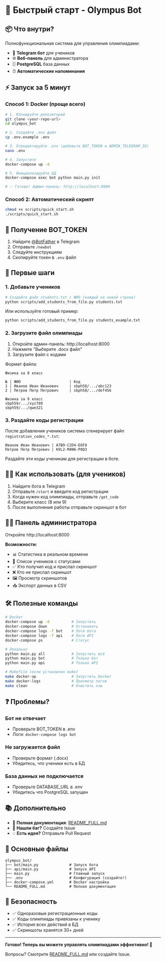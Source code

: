 # 🚀 Быстрый старт - Olympus Bot

## 📦 Что внутри?

Полнофункциональная система для управления олимпиадами:
- 🤖 **Telegram бот** для учеников
- 🌐 **Веб-панель** для администратора
- 🗄️ **PostgreSQL** база данных
- ⏰ **Автоматические напоминания**

## ⚡ Запуск за 5 минут

### Способ 1: Docker (проще всего)

```bash
# 1. Клонируйте репозиторий
git clone <your-repo-url>
cd olympus_bot

# 2. Создайте .env файл
cp .env.example .env

# 3. Отредактируйте .env (добавьте BOT_TOKEN и ADMIN_TELEGRAM_ID)
nano .env

# 4. Запустите
docker-compose up -d

# 5. Инициализируйте БД
docker-compose exec bot python main.py init

# ✅ Готово! Админ-панель: http://localhost:8000
```

### Способ 2: Автоматический скрипт

```bash
chmod +x scripts/quick_start.sh
./scripts/quick_start.sh
```

## 🔑 Получение BOT_TOKEN

1. Найдите [@BotFather](https://t.me/BotFather) в Telegram
2. Отправьте `/newbot`
3. Следуйте инструкциям
4. Скопируйте токен в `.env` файл

## 📝 Первые шаги

### 1. Добавьте учеников

```bash
# Создайте файл students.txt с ФИО (каждый на новой строке)
python scripts/add_students_from_file.py students.txt
```

Или используйте готовый пример:
```bash
python scripts/add_students_from_file.py students_example.txt
```

### 2. Загрузите файл олимпиады

1. Откройте админ-панель: http://localhost:8000
2. Нажмите "Выберите .docx файл"
3. Загрузите файл с кодами

Формат файла:
```
Физика за 8 класс

№ | ФИО                      | Код
1 | Иванов Иван Иванович     | sbph58/.../abc123
2 | Петров Петр Петрович     | sbph58/.../def456

Физика за 9 класс
sbph59/.../xyz789
sbph59/.../qwe321
```

### 3. Раздайте коды регистрации

После добавления учеников система сгенерирует файл `registration_codes_*.txt`:
```
Иванов Иван Иванович | A7B9-C2D4-E6F8
Петров Петр Петрович | K9L2-M4N6-P8Q3
```

Раздайте эти коды ученикам для регистрации в боте.

## 👨‍🎓 Как использовать (для учеников)

1. Найдите бота в Telegram
2. Отправьте `/start` и введите код регистрации
3. Когда нужен код олимпиады, отправьте `/get_code`
4. Выберите класс (8 или 9)
5. После выполнения работы отправьте скриншот в бот

## 👨‍💼 Панель администратора

Откройте http://localhost:8000

**Возможности:**
- 📊 Статистика в реальном времени
- 👥 Список учеников с статусами
- ✅ Кто получил код и прислал скриншот
- ❌ Кто не прислал скриншот
- 🖼️ Просмотр скриншотов
- 📥 Экспорт данных в CSV

## 🛠️ Полезные команды

```bash
# Docker
docker-compose up -d          # Запустить
docker-compose down           # Остановить
docker-compose logs -f bot    # Логи бота
docker-compose logs -f api    # Логи API
docker-compose ps             # Статус

# Локально
python main.py all            # Запустить всё
python main.py bot            # Только бот
python main.py api            # Только API

# Makefile (если установлен make)
make docker-up                # Запустить Docker
make docker-logs              # Просмотр логов
make clean                    # Очистить кэш
```

## ❓ Проблемы?

### Бот не отвечает
- Проверьте BOT_TOKEN в .env
- Логи: `docker-compose logs bot`

### Не загружается файл
- Проверьте формат (.docx)
- Убедитесь, что ученики есть в БД

### База данных не подключается
- Проверьте DATABASE_URL в .env
- Убедитесь что PostgreSQL запущен

## 📚 Дополнительно

- 📖 **Полная документация**: [README_FULL.md](README_FULL.md)
- 🐛 **Нашли баг?** Создайте Issue
- 💡 **Есть идея?** Отправьте Pull Request

## 🎯 Основные файлы

```
olympus_bot/
├── bot/main.py              # Запуск бота
├── api/main.py              # Запуск API
├── main.py                  # Главный запуск
├── .env                     # Конфигурация (создайте!)
├── docker-compose.yml       # Docker настройка
└── README_FULL.md           # Полная документация
```

## 🔐 Безопасность

- ✅ Одноразовые регистрационные коды
- ✅ Коды олимпиады привязаны к ученику
- ✅ История всех действий в БД
- ✅ Скриншоты хранятся 30+ дней

---

**Готово! Теперь вы можете управлять олимпиадами эффективно! 🎉**

Вопросы? Смотрите [README_FULL.md](README_FULL.md) или создайте Issue.
